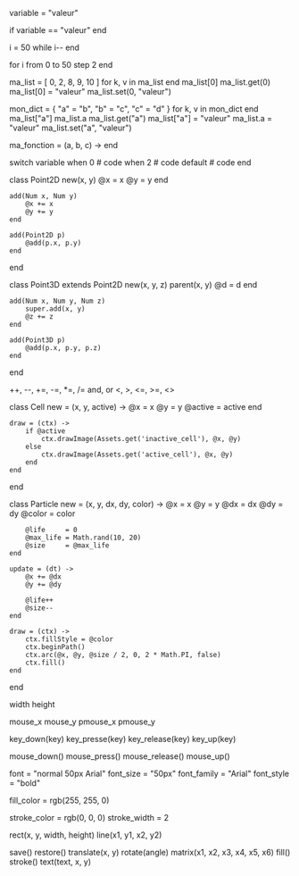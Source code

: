 variable = "valeur"

if variable == "valeur"
end

i = 50
while i--
end

for i from 0 to 50 step 2
end

ma_list = [ 0, 2, 8, 9, 10 ]
for k, v in ma_list
end
ma_list[0]
ma_list.get(0)
ma_list[0] = "valeur"
ma_list.set(0, "valeur")

mon_dict = { "a" = "b", "b" = "c", "c" = "d" }
for k, v in mon_dict
end
ma_list["a"]
ma_list.a
ma_list.get("a")
ma_list["a"] = "valeur"
ma_list.a = "valeur"
ma_list.set("a", "valeur")

ma_fonction = (a, b, c) ->
end

switch variable
    when 0
        # code
    when 2
        # code
    default
        # code
end

class Point2D
	new(x, y)
		@x = x
		@y = y
	end

    add(Num x, Num y)
        @x += x
        @y += y
    end

    add(Point2D p)
        @add(p.x, p.y)
    end
end

class Point3D extends Point2D
	new(x, y, z)
		parent(x, y)
		@d = d
	end

    add(Num x, Num y, Num z)
        super.add(x, y)
        @z += z
    end

    add(Point3D p)
        @add(p.x, p.y, p.z)
    end
end

++, --, +=, -=, *=, /=
and, or
<, >, <=, >=, <>

class Cell
    new = (x, y, active) ->
        @x      = x
        @y      = y
        @active = active
    end

    draw = (ctx) ->
        if @active
            ctx.drawImage(Assets.get('inactive_cell'), @x, @y)
        else
            ctx.drawImage(Assets.get('active_cell'), @x, @y)
        end
    end
end

class Particle
    new = (x, y, dx, dy, color) ->
        @x     = x
        @y     = y
        @dx    = dx
        @dy    = dy
        @color = color

        @life     = 0
        @max_life = Math.rand(10, 20)
        @size     = @max_life
    end

    update = (dt) ->
        @x += @dx
        @y += @dy

        @life++
        @size--
    end

    draw = (ctx) ->
        ctx.fillStyle = @color
        ctx.beginPath()
        ctx.arc(@x, @y, @size / 2, 0, 2 * Math.PI, false)
        ctx.fill()
    end
end

width
height

mouse_x
mouse_y
pmouse_x
pmouse_y

key_down(key)
key_presse(key)
key_release(key)
key_up(key)

mouse_down()
mouse_press()
mouse_release()
mouse_up()

font = "normal 50px Arial"
font_size = "50px"
font_family = "Arial"
font_style = "bold"

fill_color = rgb(255, 255, 0)

stroke_color = rgb(0, 0, 0)
stroke_width = 2

rect(x, y, width, height)
line(x1, y1, x2, y2)

save()
restore()
translate(x, y)
rotate(angle)
matrix(x1, x2, x3, x4, x5, x6)
fill()
stroke()
text(text, x, y)
